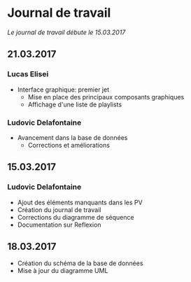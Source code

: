 # Journal de travail
*Le journal de travail débute le 15.03.2017*

## 21.03.2017
### Lucas Elisei
* Interface graphique: premier jet
    * Mise en place des principaux composants graphiques
    * Affichage d'une liste de playlists

### Ludovic Delafontaine
* Avancement dans la base de données
    * Corrections et améliorations

## 15.03.2017
### Ludovic Delafontaine
* Ajout des éléments manquants dans les PV
* Création du journal de travail
* Corrections du diagramme de séquence
* Documentation sur Reflexion

## 18.03.2017
* Création du schéma de la base de données
* Mise à jour du diagramme UML
